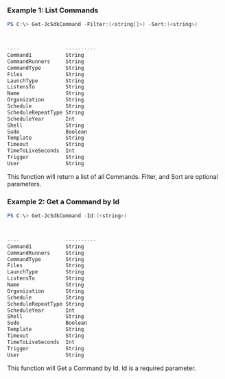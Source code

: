 ### Example 1: List Commands
```powershell
PS C:\> Get-JcSdkCommand -Filter:(<string[]>) -Sort:(<string>)



----               ----------
Command1           String
CommandRunners     String
CommandType        String
Files              String
LaunchType         String
ListensTo          String
Name               String
Organization       String
Schedule           String
ScheduleRepeatType String
ScheduleYear       Int
Shell              String
Sudo               Boolean
Template           String
Timeout            String
TimeToLiveSeconds  Int
Trigger            String
User               String


```

This function will return a list of all Commands. Filter, and Sort are optional parameters.

### Example 2: Get a Command by Id
```powershell
PS C:\> Get-JcSdkCommand -Id:(<string>)



----               ----------
Command1           String
CommandRunners     String
CommandType        String
Files              String
LaunchType         String
ListensTo          String
Name               String
Organization       String
Schedule           String
ScheduleRepeatType String
ScheduleYear       Int
Shell              String
Sudo               Boolean
Template           String
Timeout            String
TimeToLiveSeconds  Int
Trigger            String
User               String


```

This function will Get a Command by Id. Id is a required parameter.

